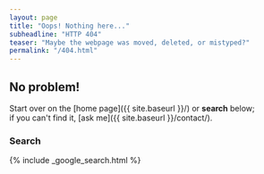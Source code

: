 ```yaml
---
layout: page
title: "Oops! Nothing here..."
subheadline: "HTTP 404"
teaser: "Maybe the webpage was moved, deleted, or mistyped?"
permalink: "/404.html"
---
```

## No problem!

Start over on the [home page]({{ site.baseurl }}/) or **search** below;  
if you can't find it, [ask me]({{ site.baseurl }}/contact/).

### Search

{% include _google_search.html %}
